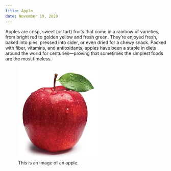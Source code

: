 ```yaml
---
title: Apple
date: November 19, 2020
---
```


Apples are crisp, sweet (or tart) fruits that come in a rainbow of varieties, from bright red to golden yellow and fresh green. They’re enjoyed fresh, baked into pies, pressed into cider, or even dried for a chewy snack. Packed with fiber, vitamins, and antioxidants, apples have been a staple in diets around the world for centuries—proving that sometimes the simplest foods are the most timeless.

<figure>
  <img
    src="../images/apple.jpg"
    alt="an apple" />
  <figcaption>This is an image of an apple.</figcaption>
</figure>

